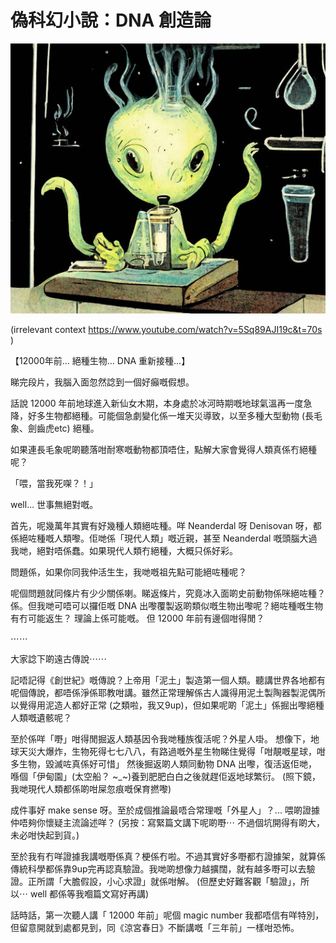 # 偽科幻小說：DNA 創造論


![image](./images/funny_alien_doing_experiments.jpg)

(irrelevant context https://www.youtube.com/watch?v=5Sq89AJI19c&t=70s )

【12000年前... 絕種生物... DNA 重新接種...】

睇完段片，我腦入面忽然諗到一個好癲嘅假想。

話說 12000 年前地球進入新仙女木期，本身處於冰河時期嘅地球氣溫再一度急降，好多生物都絕種。可能個急劇變化係一堆天災導致，以至多種大型動物 (長毛象、劍齒虎etc) 絕種。

如果連長毛象呢啲聽落咁耐寒嘅動物都頂唔住，點解大家會覺得人類真係冇絕種呢？

「喂，當我死㗎？！」

well... 世事無絕對嘅。

首先，呢幾萬年其實有好幾種人類絕咗種。咩 Neanderdal 呀 Denisovan 呀，都係絕咗種嘅人類嚟。佢哋係「現代人類」嘅近親，甚至 Neanderdal 嘅頭腦大過我哋，絕對唔係蠢。如果現代人類冇絕種，大概只係好彩。

問題係，如果你同我仲活生生，我哋嘅祖先點可能絕咗種呢？

呢個問題就同條片有少少關係喇。睇返條片，究竟冰入面啲史前動物係咪絕咗種？ 係。但我哋可唔可以攞佢嘅 DNA 出嚟覆製返啲類似嘅生物出嚟呢？絕咗種嘅生物有冇可能返生？ 理論上係可能嘅。 但 12000 年前有邊個咁得閒？

⋯⋯

大家諗下啲遠古傳說⋯⋯

記唔記得《創世紀》嘅傳說？上帝用「泥土」製造第一個人類。聽講世界各地都有呢個傳說，都唔係淨係耶教咁講。雖然正常理解係古人識得用泥土製陶器製泥偶所以覺得用泥造人都好正常 (之類啦，我又9up)，但如果呢啲「泥土」係掘出嚟絕種人類嘅遺骸呢？

至於係咩「嘢」咁得閒掘返人類基因令我哋種族復活呢？外星人啩。 想像下，地球天災大爆炸，生物死得七七八八，有路過嘅外星生物睇住覺得「咁靚嘅星球，咁多生物，毀滅咗真係好可惜」 然後掘返啲人類同動物 DNA 出嚟，復活返佢哋，喺個「伊甸園」(太空船？ ~_~)養到肥肥白白之後就趕佢返地球繁衍。 (照下鏡，我哋現代人類都係啲咁屎忽痕嘅保育撚嚟)

成件事好 make sense 呀。至於成個推論最唔合常理嘅「外星人」？... 喂啲證據仲唔夠你懷疑主流論述咩？ (另按：寫緊篇文講下呢啲嘢⋯ 不過個坑開得有啲大，未必咁快起到貨。)

至於我有冇咩證據我講嘅嘢係真？梗係冇啦。不過其實好多嘢都冇證據架，就算係傳統科學都係靠9up完再認真驗證。我哋啲想像力越擴闊，就有越多嘢可以去驗證。正所謂「大膽假設，小心求證」就係咁解。 (但歷史好難客觀「驗證」，所以⋯ well 都係等我嗰篇文寫好再講)

話時話，第一次聽人講「 12000 年前」呢個 magic number 我都唔信有咩特別，但留意開就到處都見到，同《涼宮春日》不斷講嘅「三年前」一樣咁恐怖。
